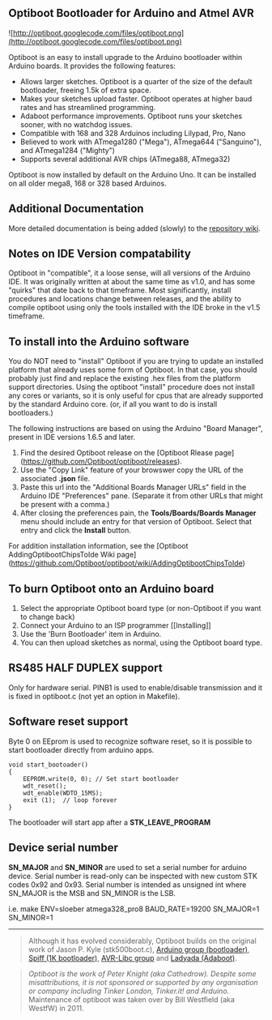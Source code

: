 ## Optiboot Bootloader for Arduino and Atmel AVR ##

![http://optiboot.googlecode.com/files/optiboot.png](http://optiboot.googlecode.com/files/optiboot.png)

Optiboot is an easy to install upgrade to the Arduino bootloader within Arduino boards. It provides the following features:

  * Allows larger sketches. Optiboot is a quarter of the size of the default bootloader, freeing 1.5k of extra space.
  * Makes your sketches upload faster. Optiboot operates at higher baud rates and has streamlined programming.
  * Adaboot performance improvements. Optiboot runs your sketches sooner, with no watchdog issues.
  * Compatible with 168 and 328 Arduinos including Lilypad, Pro, Nano
  * Believed to work with ATmega1280 ("Mega"), ATmega644 ("Sanguino"), and ATmega1284 ("Mighty")
  * Supports several additional AVR chips (ATmega88, ATmega32)

Optiboot is now installed by default on the Arduino Uno. It can be installed on all older mega8, 168 or 328 based Arduinos.

## Additional Documentation
More detailed documentation is being added (slowly) to the [repository wiki](https://github.com/Optiboot/optiboot/wiki).

## Notes on IDE Version compatability
Optiboot in "compatible", it a loose sense, will all versions of the Arduino IDE.  It was originally written at about the same time as v1.0, and has some "quirks" that date back to that timeframe.  Most significantly, install procedures and locations change between releases, and the ability to compile optiboot using only the tools installed with the IDE broke in the v1.5 timeframe.

## To install into the Arduino software ##
You do NOT need to "install" Optiboot if you are trying to update an installed platform that already uses some form of Optiboot.  In that case, you should probably just find and replace the existing .hex files from the platform support directories.  Using the optiboot "install" procedure does not install any cores or variants, so it is only useful for cpus that are already supported by the standard Arduino core. (or, if all you want to do is install bootloaders.)

The following instructions are based on using the Arduino "Board Manager", present in IDE versions 1.6.5 and later.

  1. Find the desired Optiboot release on the [Optiboot Rlease page] (https://github.com/Optiboot/optiboot/releases).
  2. Use the "Copy Link" feature of your browswer copy the URL of the associated **.json** file.
  3. Paste this url into the "Additional Boards Manager URLs" field in the Arduino IDE "Preferences" pane. (Separate it from other URLs that might be present with a comma.)
  4. After closing the preferences pain, the **Tools/Boards/Boards Manager** menu should include an entry for that version of Optiboot.  Select that entry and click the **Install** button.

For addition installation information, see the [Optiboot AddingOptibootChipsToIde Wiki page] (https://github.com/Optiboot/optiboot/wiki/AddingOptibootChipsToIde)


<!---
  1. Download the latest using Git or the Zip download feature of GitHub.  If you download as a zip, also extract it.
  1. You will need to be using a recent version of the [Arduino environment](http://arduino.cc), version 18 or later.
  1. Create a 'hardware' directory inside your sketches folder.
  1. Copy the optiboot directory into the hardware directory.
  1. Restart the Arduino software. New boards will appear in the Tools>Board menu.
--->

## To burn Optiboot onto an Arduino board ##
  1. Select the appropriate Optiboot board type (or non-Optiboot if you want to change back)
  1. Connect your Arduino to an ISP programmer [[Installing]]
  1. Use the 'Burn Bootloader' item in Arduino.
  1. You can then upload sketches as normal, using the Optiboot board type.
 
## RS485 HALF DUPLEX support

Only for hardware serial.
PINB1 is used to enable/disable transmission and it is fixed in optiboot.c (not yet an option in Makefile).

## Software reset support

Byte 0 on EEprom is used to recognize software reset, so it is possible to start bootloader directly from arduino apps.

```
void start_bootoader()
{
	EEPROM.write(0, 0); // Set start bootloader
	wdt_reset();
	wdt_enable(WDTO_15MS);
	exit (1);  // loop forever
}
```
The bootloader will start app after a **STK_LEAVE_PROGRAM**

## Device serial number

**SN_MAJOR** and **SN_MINOR** are used to set a serial number for arduino device.
Serial number is read-only can be inspected with new custom STK codes 0x92 and 0x93.
Serial number is intended as unsigned int where SN_MAJOR is the MSB and SN_MINOR is the LSB.

i.e. make ENV=sloeber atmega328_pro8 BAUD_RATE=19200 SN_MAJOR=1 SN_MINOR=1 

----

> Although it has evolved considerably, Optiboot builds on the original work of Jason P. Kyle (stk500boot.c), [Arduino group (bootloader)](http://arduino.cc), [Spiff (1K bootloader)](http://spiffie.org/know/arduino_1k_bootloader/bootloader.shtml), [AVR-Libc group](http://nongnu.org/avr-libc) and [Ladyada (Adaboot)](http://www.ladyada.net/library/arduino/bootloader.html).

> _Optiboot is the work of Peter Knight (aka Cathedrow). Despite some misattributions, it is not sponsored or supported by any organisation or company including Tinker London, Tinker.it! and Arduino._  
> Maintenance of optiboot was taken over by Bill Westfield (aka WestfW) in 2011.
